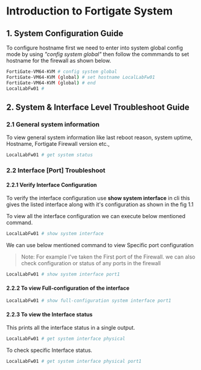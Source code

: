 # Introduction to Fortigate System

## 1. System Configuration Guide

To configure hostname first we need to enter into system global config mode by using *"config system global"* then follow the commmands to set hostname for the firewall as shown below.

```bash
FortiGate-VM64-KVM # config system global
FortiGate-VM64-KVM (global) # set hostname LocalLabFw01
FortiGate-VM64-KVM (global) # end
LocalLabFw01 #
```


## 2. System & Interface Level Troubleshoot Guide 

### 2.1 General system information

To view general system information like last reboot reason, system uptime, Hostname, Fortigate Firewall version etc.,

```bash
LocalLabFw01 # get system status
```

### 2.2 Interface [Port] Troubleshoot
 
 #### 2.2.1 Verify Interface Configuration

 To verify the interface configuration use **show system interface**  in cli this gives the listed interface along with it's configuration as shown in the fig 1.1

To view all the interface configuration we can execute below mentioned command.

```bash
LocalLabFw01 # show system interface
```

We can use below mentioned command to view Specific port configuration

>Note: For example I've taken the First port of the Firewall. we can also check  configuration or status of any ports in the firewall 

```bash
LocalLabFw01 # show system interface port1
```

#### 2.2.2 To view Full-configuration of the interface

```bash
LocalLabFw01 # show full-configuration system interface port1
```

#### 2.2.3 To view the Interface status

This prints all the interface status in a single output.

```bash
LocalLabFw01 # get system interface physical
```
To check specific Interface status.

```bash
LocalLabFw01 # get system interface physical port1
```